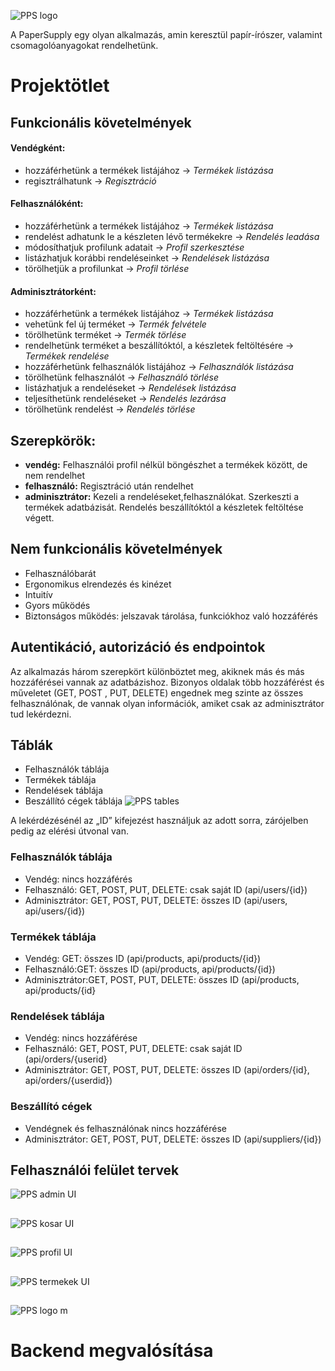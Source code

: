 ![PPS logo](/images/logo-text-black-mini.png)

A PaperSupply egy olyan alkalmazás, amin keresztül papír-írószer, valamint csomagolóanyagokat rendelhetünk.

# Projektötlet

## Funkcionális követelmények

#### Vendégként:
- hozzáférhetünk a termékek listájához → *Termékek* *listázása*
- regisztrálhatunk → *Regisztráció*

#### Felhasználóként:
- hozzáférhetünk a termékek listájához → *Termékek* *listázása*
- rendelést adhatunk le a készleten lévő termékekre → *Rendelés* *leadása*
- módosíthatjuk profilunk adatait → *Profil* *szerkesztése*
- listázhatjuk korábbi rendeléseinket → *Rendelések* *listázása*
- törölhetjük a profilunkat → *Profil* *törlése*

#### Adminisztrátorként:
- hozzáférhetünk a termékek listájához → *Termékek* *listázása*
- vehetünk fel új terméket → *Termék* *felvétele*
- törölhetünk terméket → *Termék* *törlése*
- rendelhetünk terméket a beszállítóktól, a készletek feltöltésére →  *Termékek* *rendelése*
- hozzáférhetünk felhasználók listájához → *Felhasználók* *listázása*
- törölhetünk felhasználót → *Felhasználó* *törlése*
- listázhatjuk a rendeléseket → *Rendelések* *listázása*
- teljesíthetünk rendeléseket → *Rendelés* *lezárása*
- törölhetünk rendelést → *Rendelés* *törlése*

## Szerepkörök:
- **vendég:** Felhasználói profil nélkül böngészhet a termékek között, de nem rendelhet
- **felhasználó:** Regisztráció után rendelhet
- **adminisztrátor:** Kezeli a rendeléseket,felhasználókat. Szerkeszti a termékek adatbázisát. Rendelés beszállítóktól a készletek feltöltése végett.

## Nem funkcionális követelmények
- Felhasználóbarát
- Ergonomikus elrendezés és kinézet
- Intuitív
- Gyors működés
- Biztonságos működés: jelszavak tárolása, funkciókhoz való hozzáférés

## Autentikáció, autorizáció és endpointok
Az alkalmazás három szerepkört különböztet meg, akiknek más és más hozzáférései vannak az adatbázishoz. Bizonyos oldalak több hozzáférést és műveletet (GET, POST , PUT, DELETE) engednek meg szinte az összes felhasználónak, de vannak olyan információk, amiket csak az adminisztrátor tud lekérdezni.

## Táblák
-	Felhasználók táblája
-	Termékek táblája
-	Rendelések táblája
-	Beszállító cégek táblája
![PPS tables](/images/tables.png)

A lekérdézésénél az „ID” kifejezést használjuk az adott sorra, zárójelben pedig az elérési útvonal van.

### Felhasználók táblája
- Vendég: nincs hozzáférés
-	Felhasználó: GET, POST, PUT, DELETE: csak saját ID (api/users/{id})
-	Adminisztrátor:	GET, POST, PUT, DELETE: összes ID (api/users, api/users/{id})

### Termékek táblája
-	Vendég: GET: összes ID (api/products, api/products/{id})
-	Felhasználó:GET: összes ID (api/products, api/products/{id})
-	Adminisztrátor:GET, POST, PUT, DELETE:  összes ID (api/products, api/products/{id}

### Rendelések táblája
-	Vendég: nincs hozzáférése
-	Felhasználó:	GET, POST, PUT, DELETE: csak saját ID (api/orders/{userid}
-	Adminisztrátor:	GET, POST, PUT, DELETE:  összes ID (api/orders/{id},  api/orders/{userdid})

### Beszállító cégek
-	Vendégnek és felhasználónak nincs hozzáférése
-	Adminisztrátor:	GET, POST, PUT, DELETE:  összes ID (api/suppliers/{id})

## Felhasználói felület tervek
![PPS admin UI](/images/admin.png)
##
![PPS kosar UI](/images/kosar.png)
##
![PPS profil UI](/images/profil.png)
##
![PPS termekek UI](/images/termekek.png)
##

![PPS logo m](/images/logo-mini.png)

# Backend megvalósítása
